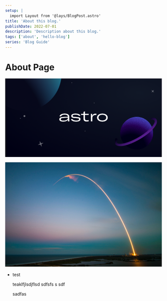 ```yaml
---
setup: |
  import Layout from '@lays/BlogPost.astro'
title: 'About this blog.'
publishDate: 2022-07-01
description: 'Description about this blog.'
tags: ['about', 'hello-blog']
series: 'Blog Guide'
---
```


# About Page

![social](/public/social.png)

![social](/public/assets/blog/introducing-astro.jpg)

- test

  teaklfjlsdjflsd
  sdfsfs
  s
  sdf

  sadfas
